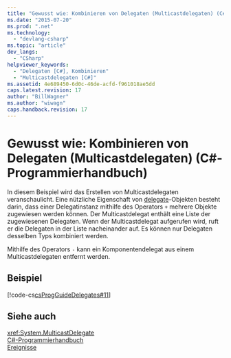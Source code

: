```yaml
---
title: "Gewusst wie: Kombinieren von Delegaten (Multicastdelegaten) (C#-Programmierhandbuch) | Microsoft Docs"
ms.date: "2015-07-20"
ms.prod: ".net"
ms.technology: 
  - "devlang-csharp"
ms.topic: "article"
dev_langs: 
  - "CSharp"
helpviewer_keywords: 
  - "Delegaten [C#], Kombinieren"
  - "Multicastdelegaten [C#]"
ms.assetid: 4e689450-6d0c-46de-acfd-f961018ae5dd
caps.latest.revision: 17
author: "BillWagner"
ms.author: "wiwagn"
caps.handback.revision: 17
---
```

# Gewusst wie: Kombinieren von Delegaten (Multicastdelegaten) (C#-Programmierhandbuch)
In diesem Beispiel wird das Erstellen von Multicastdelegaten veranschaulicht.  Eine nützliche Eigenschaft von [delegate](../../../csharp/language-reference/keywords/delegate.md)\-Objekten besteht darin, dass einer Delegatinstanz mithilfe des Operators `+` mehrere Objekte zugewiesen werden können.  Der Multicastdelegat enthält eine Liste der zugewiesenen Delegaten.  Wenn der Multicastdelegat aufgerufen wird, ruft er die Delegaten in der Liste nacheinander auf.  Es können nur Delegaten desselben Typs kombiniert werden.  
  
 Mithilfe des Operators `-` kann ein Komponentendelegat aus einem Multicastdelegaten entfernt werden.  
  
## Beispiel  
 [!code-cs[csProgGuideDelegates#11](../../../csharp/programming-guide/delegates/codesnippet/csharp/csrefDelegates/Delegates.cs#11)]  
  
## Siehe auch  
 <xref:System.MulticastDelegate>   
 [C\#\-Programmierhandbuch](../../../csharp/programming-guide/index.md)   
 [Ereignisse](../../../csharp/programming-guide/events/index.md)